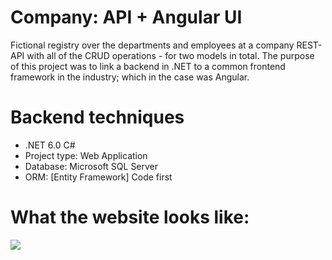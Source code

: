 # Company: API + Angular UI

Fictional registry over the departments and employees at a company
REST-API with all of the CRUD operations - for two models in total.
The purpose of this project was to link a backend in .NET to a common frontend framework in the industry; which in the case was Angular. 


# Backend techniques

- .NET 6.0  C#
- Project type: Web Application
- Database: Microsoft SQL Server
- ORM: [Entity Framework] Code first


# What the website looks like:
![](https://github.com/Articunatu/Company_AngularAPI/blob/master/Documentation/angular-page.gif)
